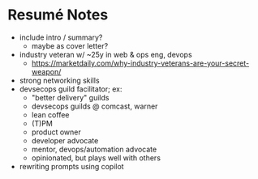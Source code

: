 # Resumé Notes

* include intro / summary?
  * maybe as cover letter?
* industry veteran w/ ~25y in web & ops eng, devops
  * <https://marketdaily.com/why-industry-veterans-are-your-secret-weapon/>
* strong networking skills
* devsecops guild facilitator; ex:
  * "better delivery" guilds
  * devsecops guilds @ comcast, warner
  * lean coffee
  * (T)PM
  * product owner
  * developer advocate
  * mentor, devops/automation advocate
  * opinionated, but plays well with others
* rewriting prompts using copilot
